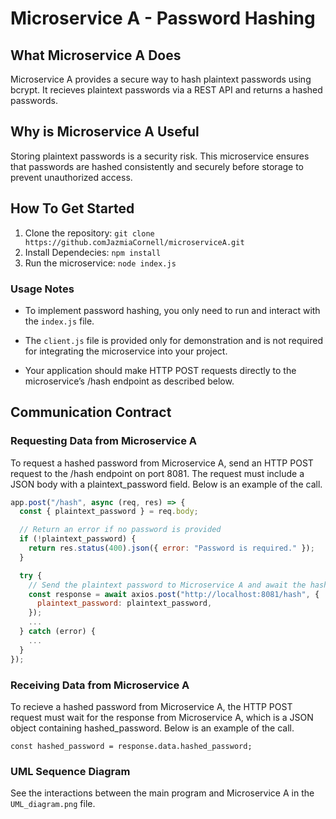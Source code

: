 # Microservice A - Password Hashing

## What Microservice A Does

Microservice A provides a secure way to hash plaintext passwords using bcrypt. It recieves plaintext passwords via a REST API and returns a hashed passwords.

## Why is Microservice A Useful

Storing plaintext passwords is a security risk. This microservice ensures that passwords are hashed consistently and securely before storage to prevent unauthorized access.

## How To Get Started

1. Clone the repository: `git clone https://github.comJazmiaCornell/microserviceA.git`
2. Install Dependecies: `npm install`
3. Run the microservice: `node index.js`

### Usage Notes

- To implement password hashing, you only need to run and interact with the `index.js` file.

- The `client.js` file is provided only for demonstration and is not required for integrating the microservice into your project.

- Your application should make HTTP POST requests directly to the microservice’s /hash endpoint as described below.

## Communication Contract

### Requesting Data from Microservice A

To request a hashed password from Microservice A, send an HTTP POST request to the /hash endpoint on port 8081. The request must include a JSON body with a plaintext_password field. Below is an example of the call.

```js
app.post("/hash", async (req, res) => {
  const { plaintext_password } = req.body;

  // Return an error if no password is provided
  if (!plaintext_password) {
    return res.status(400).json({ error: "Password is required." });
  }

  try {
    // Send the plaintext password to Microservice A and await the hashed password
    const response = await axios.post("http://localhost:8081/hash", {
      plaintext_password: plaintext_password,
    });
    ...
  } catch (error) {
    ...
  }
});
```

### Receiving Data from Microservice A

To recieve a hashed password from Microservice A, the HTTP POST request must wait for the response from Microservice A, which is a JSON object containing hashed_password. Below is an example of the call.

`const hashed_password = response.data.hashed_password;`

### UML Sequence Diagram

See the interactions between the main program and Microservice A in the `UML_diagram.png` file.
